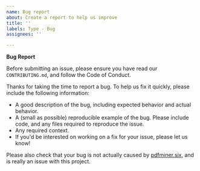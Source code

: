 ```yaml
---
name: Bug report
about: Create a report to help us improve
title: ''
labels: Type - Bug
assignees: ''

---
```


**Bug Report**

Before submitting an issue, please ensure you have read our `CONTRIBUTING.md`, and follow the Code of Conduct.

Thanks for taking the time to report a bug. To help us fix it quickly, please include the following information:

* A good description of the bug, including expected behavior and actual behavior.
* A (small as possible) reproducible example of the bug. Please include code, and any files required to reproduce the issue.
* Any required context.
* If you'd be interested on working on a fix for your issue, please let us know!

Please also check that your bug is not actually caused by [pdfminer.six](https://github.com/pdfminer/pdfminer.six), and is really an issue with this project.
